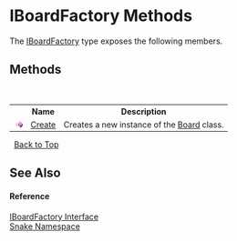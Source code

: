 # IBoardFactory Methods
 

The <a href="T_Snake_IBoardFactory">IBoardFactory</a> type exposes the following members.


## Methods
&nbsp;<table><tr><th></th><th>Name</th><th>Description</th></tr><tr><td>![Public method](media/pubmethod.gif "Public method")</td><td><a href="M_Snake_IBoardFactory_Create">Create</a></td><td>
Creates a new instance of the <a href="T_Snake_Board">Board</a> class.</td></tr></table>&nbsp;
<a href="#iboardfactory-methods">Back to Top</a>

## See Also


#### Reference
<a href="T_Snake_IBoardFactory">IBoardFactory Interface</a><br /><a href="N_Snake">Snake Namespace</a><br />
